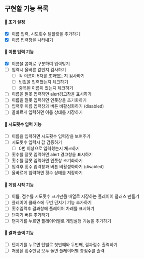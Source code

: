 ## 구현할 기능 목록

#### 📌 초기 설정

- [x] 이름 입력, 시도횟수 템플릿을 추가하기
- [x] 이름 입력창을 나타내기

#### 📌 이름 입력 기능

- [x] 이름을 콤마로 구분하여 입력받기
- [ ] 입력시 올바른 값인지 검사하기
  - [ ] 각 이름이 5자를 초과했는지 검사하기
  - [ ] 빈값을 입력했는지 체크하기
  - [ ] 중복된 이름이 있는지 체크하기
- [ ] 이름을 잘못 입력하면 alert경고창을 표시하기
- [ ] 이름을 잘못 입력하면 인풋창을 초기화하기
- [ ] 입력후 이름 입력창과 버튼 비활성화하기 (disabled)
- [ ] 올바르게 입력하면 이름 상태를 저장하기

#### 📌 시도횟수 입력 기능

- [ ] 이름을 입력하면 시도횟수 입력창을 보여주기
- [ ] 시도횟수 입력시 값 검증하기
  - [ ] 0번 이상으로 입력했는지 체크하기
- [ ] 횟수를 잘못 입력하면 alert 경고창을 표시하기
- [ ] 횟수를 잘못 입력하면 인풋창 초기화하기
- [ ] 입력후 횟수 입력창과 버튼 비활성화하기 (disabled)
- [ ] 올바르게 입력하면 횟수 상태를 저장하기

#### 📌 게임 시작 기능

- [ ] 이름, 점수를 시도횟수 크기만큼 배열로 저장하는 플레이어 클래스 만들기
- [ ] 플레이어 클래스에 두번 던지기 기능 추가하기
- [ ] 횟수입력후 결과창에 플레이어 차례를 표시하기
- [ ] 던지기 버튼 추가하기
- [ ] 던지기를 누르면 플레이어별로 게임실행 기능을 추가하기

#### 📌 결과 출력 기능

- [ ] 던지기를 누르면 턴별로 첫번째와 두번째, 결과점수 출력하기
- [ ] 저장된 횟수만큼 모두 돌면 플레이어별 총점수를 출력
